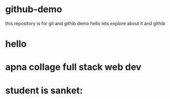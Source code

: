 # github-demo
this repository is for git and githib demo
hello lets explore about it and githib 

# hello 
# apna collage full stack web dev
# student is sanket: